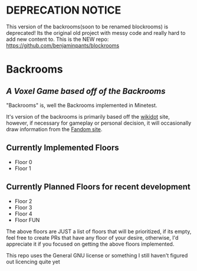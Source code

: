 
# DEPRECATION NOTICE
This version of the backrooms(soon to be renamed blockrooms) is deprecated! Its the original old project with messy code and really hard to add new content to.
This is the NEW repo: https://github.com/benjaminpants/blockrooms


# Backrooms
## _A Voxel Game based off of the Backrooms_

"Backrooms" is, well the Backrooms implemented in Minetest.

It's version of the backrooms is primarily based off the [wikidot](http://backrooms-wiki.wikidot.com) site, however, if necessary for gameplay or personal decision, it will occasionally draw information from the [Fandom site](https://backrooms.fandom.com/wiki/Backrooms_Wiki).



## Currently Implemented Floors
- Floor 0
- Floor 1

## Currently Planned Floors for recent development
- Floor 2
- Floor 3
- Floor 4
- Floor FUN

The above floors are JUST a list of floors that will be prioritized, if its empty, feel free to create PRs that have any floor of your desire, otherwise, I'd appreciate it if you focused on getting the above floors implemented.

This repo uses the General GNU license or something I still haven't figured out licencing quite yet

